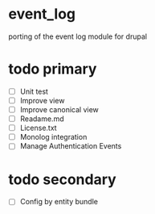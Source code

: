 # event_log
porting of the event log module for drupal

# todo primary
- [ ] Unit test
- [ ] Improve view
- [ ] Improve canonical view
- [ ] Readame.md
- [ ] License.txt
- [ ] Monolog integration
- [ ] Manage Authentication Events

# todo secondary
- [ ] Config by entity bundle
